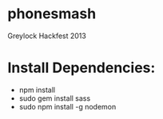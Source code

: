 phonesmash
==========

Greylock Hackfest 2013


# Install Dependencies:

* npm install
* sudo gem install sass
* sudo npm install -g nodemon
